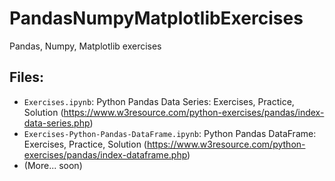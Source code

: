 # PandasNumpyMatplotlibExercises
Pandas, Numpy, Matplotlib exercises

## Files:

- `Exercises.ipynb`:  Python Pandas Data Series: Exercises, Practice, Solution (https://www.w3resource.com/python-exercises/pandas/index-data-series.php)
- `Exercises-Python-Pandas-DataFrame.ipynb`: Python Pandas DataFrame: Exercises, Practice, Solution (https://www.w3resource.com/python-exercises/pandas/index-dataframe.php)
- (More... soon)
